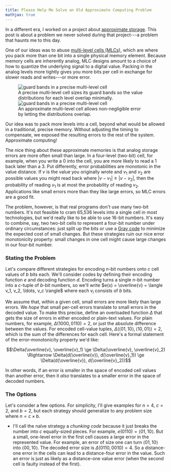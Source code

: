 ```yaml
---
title: Please Help Me Solve an Old Approximate Computing Problem
mathjax: true
---
```

In a different era, I worked on a project about [approximate storage][approxstorage].
This post is about a problem we never solved during that project---a problem that haunts me to this day.

One of our ideas was to abuse [multi-level cells (MLCs)][mlc], which are where you pack more than one bit into a single physical memory element.
Because memory cells are inherently analog, MLC designs amount to a choice of how to quantize the underlying signal to a digital value.
Packing in the analog levels more tightly gives you more bits per cell in exchange for slower reads and writes---or more error.

<figure style="max-width: 400px;">
<img src="{{site.base}}/media/approxstorage/mlc-precise.svg"
  alt="guard bands in a precise multi-level cell">
<figcaption>A precise multi-level cell sizes its guard bands so the value distributions for each level overlap minimally.</figcaption>
<img src="{{site.base}}/media/approxstorage/mlc-approx.svg"
  alt="guard bands in a precise multi-level cell">
<figcaption>An approximate multi-level cell allows non-negligible error by letting the distributions overlap.</figcaption>
</figure>

Our idea was to pack more levels into a cell, beyond what would be allowed in a traditional, precise memory.
Without adjusting the timing to compensate, we exposed the resulting errors to the rest of the system.
Approximate computing!

The nice thing about these approximate memories is that analog storage errors are more often small than large.
In a four-level (two-bit) cell, for example, when you write a 0 into the cell, you are more likely to read a 1 back later than a 3.
Put differently, error probabilities are monotonic in the value distance.
If $v$ is the value you originally wrote and $v_1$ and $v_2$ are possible values you might read back where $|v - v_1| \ge |v - v_2|$, then the probability of reading $v_1$ is at most the probability of reading $v_2$.
Applications like small errors more than they like large errors, so MLC errors are a good fit.

The problem, however, is that real programs don't use many two-bit numbers.
It's not feasible to cram 65,536 levels into a single cell in most technologies, but we'd really like to be able to use 16-bit numbers.
It's easy to combine, say, two two-bit cells to represent a four-bit number under ordinary circumstances: just split up the bits or use a [Gray code][] to minimize the expected cost of small changes.
But these strategies ruin our nice error monotonicity property:
small changes in one cell might cause large changes in our four-bit number.

### Stating the Problem

Let's compare different strategies for encoding $n$-bit numbers onto $c$ cell values of $b$ bits each.
We'll consider codes by defining their encoding function $e$ and decoding function $d$.
Encoding turns a single $n$-bit number into a $c$-tuple of $b$-bit numbers, so we'll write $e(x) = \overline{v} = \langle v_1, v_2, \ldots, v_c \rangle$ where each $v_i$ consists of $b$ bits.

We assume that, within a given cell, small errors are more likely than large errors.
We *hope* that small per-cell errors translate to small errors in the decoded value.
To make this precise, define an overloaded function $\Delta$ that gets the size of errors in either encoded or plain-text values.
For plain numbers, for example, $\Delta(1000, 0110) = 2$, or just the absolute difference between the values.
For encoded cell-value tuples, $\Delta(\langle 01, 10 \rangle, \langle 10, 01 \rangle) = 2$, which is the sum of the differences for each cell.
Here's a formal statement of the error-monotonicity property we'd like:

$$\Delta(\overline{v}, \overline{v}_1) \ge \Delta(\overline{v}, \overline{v}_2)
\Rightarrow
\Delta(d(\overline{v}), d(\overline{v}_1)) \ge \Delta(d(\overline{v}), d(\overline{v}_2))$$

In other words, if an error is smaller in the space of encoded cell values than another error, then it *also* translates to a smaller error in the space of decoded numbers.

### The Options

Let's consider a few options.
For simplicity, I'll give examples for $n=4$, $c=2$, and $b=2$, but each strategy should generalize to any problem size where $n = c \times b$.

* I'll call the naïve strategy a *chunking code* because it just breaks the number into $c$ equally-sized pieces.
  For example, $e(0110) = \langle 01, 10 \rangle$.
  But a small, one-level error in the first cell causes a large error in the represented value.
  For example, an error of size one can turn $\langle 01, 10 \rangle$
  into $\langle 00, 10 \rangle$.
  The decoded error size is $\Delta(0110, 0010) = 4$.
  So a distance-one error in the cells can lead to a distance-four error in the value. Such an error is just as likely as a distance-one value error (when the second cell is faulty instead of the first).

[approxstorage]: https://dl.acm.org/citation.cfm?id=2644808
[mlc]: https://en.wikipedia.org/wiki/Multi-level_cell
[gray code]: https://en.wikipedia.org/wiki/Gray_code
